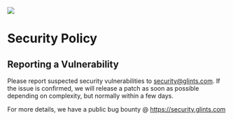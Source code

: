 ![](https://security.glints.com/assets/glints-security-logo.png)

# Security Policy

## Reporting a Vulnerability

Please report suspected security vulnerabilities to security@glints.com.
If the issue is confirmed, we will release a patch as soon as possible depending on complexity, but normally within a few days.

For more details, we have a public bug bounty @ https://security.glints.com
